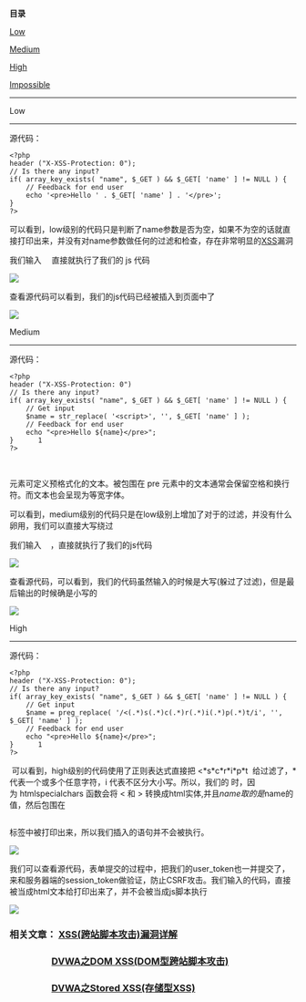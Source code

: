 **目录**

[Low](#t0)

[Medium](#t1)

[High](#t2)

[Impossible](#t3)

* * *

Low
---

源代码：

```
<?php      
header ("X-XSS-Protection: 0");      
// Is there any input?      
if( array_key_exists( "name", $_GET ) && $_GET[ 'name' ] != NULL ) {      
    // Feedback for end user      
    echo '<pre>Hello ' . $_GET[ 'name' ] . '</pre>';      
}      
?>
```


可以看到，low级别的代码只是判断了name参数是否为空，如果不为空的话就直接打印出来，并没有对name参数做任何的过滤和检查，存在非常明显的[XSS](https://so.csdn.net/so/search?q=XSS&spm=1001.2101.3001.7020)漏洞

我们输入 <script>alert('hack')</script>　直接就执行了我们的 js 代码

![](https://img-blog.csdn.net/2018100409255615?watermark/2/text/aHR0cHM6Ly9ibG9nLmNzZG4ubmV0L3FxXzM2MTE5MTky/font/5a6L5L2T/fontsize/400/fill/I0JBQkFCMA==/dissolve/70)

查看源代码可以看到，我们的js代码已经被插入到页面中了

![](https://img-blog.csdn.net/20181004092723222?watermark/2/text/aHR0cHM6Ly9ibG9nLmNzZG4ubmV0L3FxXzM2MTE5MTky/font/5a6L5L2T/fontsize/400/fill/I0JBQkFCMA==/dissolve/70)

Medium
------

源代码：

```
<?php      
header ("X-XSS-Protection: 0")      
// Is there any input?      
if( array_key_exists( "name", $_GET ) && $_GET[ 'name' ] != NULL ) {      
    // Get input      
    $name = str_replace( '<script>', '', $_GET[ 'name' ] );      
    // Feedback for end user      
    echo "<pre>Hello ${name}</pre>";      
}      1
?>
```


<pre> </pre> 元素可定义预格式化的文本。被包围在 pre 元素中的文本通常会保留空格和换行符。而文本也会呈现为等宽字体。 

可以看到，medium级别的代码只是在low级别上增加了对于<scripit>的过滤，并没有什么卵用，我们可以直接大写绕过

我们输入  <SCRIPT>alert('hack')</SCRIPT>  ，直接就执行了我们的js代码

![](https://img-blog.csdn.net/20181004093629491?watermark/2/text/aHR0cHM6Ly9ibG9nLmNzZG4ubmV0L3FxXzM2MTE5MTky/font/5a6L5L2T/fontsize/400/fill/I0JBQkFCMA==/dissolve/70)

查看源代码，可以看到，我们的代码虽然输入的时候是大写(躲过了过滤)，但是最后输出的时候确是小写的

![](https://img-blog.csdn.net/20181004093813972?watermark/2/text/aHR0cHM6Ly9ibG9nLmNzZG4ubmV0L3FxXzM2MTE5MTky/font/5a6L5L2T/fontsize/400/fill/I0JBQkFCMA==/dissolve/70)

High
----

源代码：

```
<?php      
header ("X-XSS-Protection: 0");      
// Is there any input?      
if( array_key_exists( "name", $_GET ) && $_GET[ 'name' ] != NULL ) {      
    // Get input      
    $name = preg_replace( '/<(.*)s(.*)c(.*)r(.*)i(.*)p(.*)t/i', '', $_GET[ 'name' ] );      
    // Feedback for end user      
    echo "<pre>Hello ${name}</pre>";      
}      1
?>
```


 可以看到，high级别的代码使用了正则表达式直接把 <\*s\*c\*r\*i\*p\*t  给过滤了，\* 代表一个或多个任意字符，i 代表不区分大小写。所以，我们的<script>标签在这里就不能用了。但是我们可以通过img、body等标签的事件或者iframe等标签的src注入恶意的js代码。

我们输入 <img  src=1  οnerrοr=alert('hack')>

上面输入的意思是，当图片显示错误时，然后执行 alert('hack') ，这里我们的src=1肯定显示错误啊，所以就执行 alert语句

可以看到，我们的代码执行了

![](https://img-blog.csdn.net/2018100409442689?watermark/2/text/aHR0cHM6Ly9ibG9nLmNzZG4ubmV0L3FxXzM2MTE5MTky/font/5a6L5L2T/fontsize/400/fill/I0JBQkFCMA==/dissolve/70)

查看源代码，可以看到，我们的代码插入到了页面中。

![](https://img-blog.csdn.net/20181004094734822?watermark/2/text/aHR0cHM6Ly9ibG9nLmNzZG4ubmV0L3FxXzM2MTE5MTky/font/5a6L5L2T/fontsize/400/fill/I0JBQkFCMA==/dissolve/70)

Impossible
----------

源代码：

```
<?php      
// Is there any input?      
if( array_key_exists( "name", $_GET ) && $_GET[ 'name' ] != NULL ) {      
    // Check Anti-CSRF token      
    checkToken( $_REQUEST[ 'user_token' ], $_SESSION[ 'session_token' ], 'index.php' );      
    // Get input      
    $name = htmlspecialchars( $_GET[ 'name' ] );      
    // Feedback for end user      
    echo "<pre>Hello ${name}</pre>";      1
}      1
// Generate Anti-CSRF token      1
generateSessionToken();      1
?>
```


htmlspecialchars(string)： 把预定义的字符 "<" （小于）、 ">" （大于）、& 、‘’、“” 转换为 HTML 实体，防止浏览器将其作为HTML元素

可以看出，impossible级别的代码先判断name是否为空，不为空的话然后验证其token，来防范CSRF攻击。然后再用htmlspecialchars函数将name中的预定义字符转换成html实体，这样就防止了我们填入标签

当我们输入 <script>alert('hack')</script> 时，因为 htmlspecialchars 函数会将 < 和 > 转换成html实体,并且${name}取的是$name的值，然后包围在<pre></pre>标签中被打印出来，所以我们插入的语句并不会被执行。

![](https://img-blog.csdn.net/20181004085217323?watermark/2/text/aHR0cHM6Ly9ibG9nLmNzZG4ubmV0L3FxXzM2MTE5MTky/font/5a6L5L2T/fontsize/400/fill/I0JBQkFCMA==/dissolve/70)

我们可以查看源代码，表单提交的过程中，把我们的user\_token也一并提交了，来和服务器端的session\_token做验证，防止CSRF攻击。我们输入的代码，直接被当成html文本给打印出来了，并不会被当成js脚本执行

![](https://img-blog.csdn.net/20181004085924874?watermark/2/text/aHR0cHM6Ly9ibG9nLmNzZG4ubmV0L3FxXzM2MTE5MTky/font/5a6L5L2T/fontsize/400/fill/I0JBQkFCMA==/dissolve/70)

### 相关文章： [XSS(跨站脚本攻击)漏洞详解](https://blog.csdn.net/qq_36119192/article/details/82469035)

###                    [DVWA之DOM XSS(DOM型跨站脚本攻击)](https://blog.csdn.net/qq_36119192/article/details/82932557)

###                    [DVWA之Stored XSS(存储型XSS)](https://blog.csdn.net/qq_36119192/article/details/82935895)